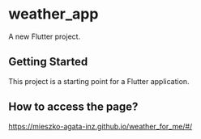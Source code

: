 # weather_app

A new Flutter project.

## Getting Started

This project is a starting point for a Flutter application.

## How to access the page?

https://mieszko-agata-inz.github.io/weather_for_me/#/
